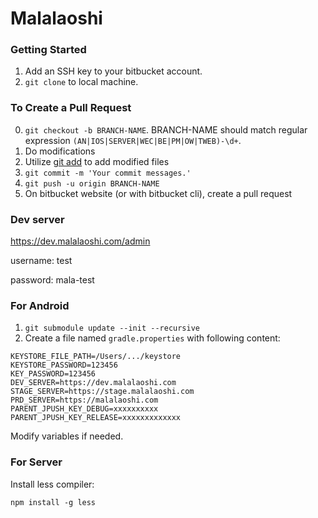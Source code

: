 # Malalaoshi

### Getting Started

1. Add an SSH key to your bitbucket account.
2. `git clone` to local machine.

### To Create a Pull Request

0. `git checkout -b BRANCH-NAME`. BRANCH-NAME should match regular expression `(AN|IOS|SERVER|WEC|BE|PM|OW|TWEB)-\d+`.
1. Do modifications
2. Utilize [git add](https://confluence.atlassian.com/bitbucket/add-an-ssh-key-to-an-account-302811853.html) to add modified files
3. `git commit -m 'Your commit messages.'`
4. `git push -u origin BRANCH-NAME`
5. On bitbucket website (or with bitbucket cli), create a pull request

### Dev server

<https://dev.malalaoshi.com/admin>

username: test

password: mala-test

### For Android

1. `git submodule update --init --recursive`
2. Create a file named `gradle.properties` with following content:

```
KEYSTORE_FILE_PATH=/Users/.../keystore
KEYSTORE_PASSWORD=123456
KEY_PASSWORD=123456
DEV_SERVER=https://dev.malalaoshi.com
STAGE_SERVER=https://stage.malalaoshi.com
PRD_SERVER=https://malalaoshi.com
PARENT_JPUSH_KEY_DEBUG=xxxxxxxxxx
PARENT_JPUSH_KEY_RELEASE=xxxxxxxxxxxxx
```
Modify variables if needed.

### For Server

Install less compiler:

```
npm install -g less
```
